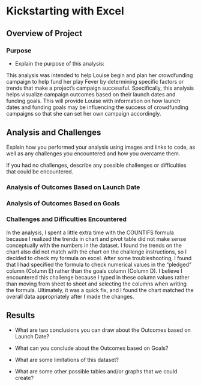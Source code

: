 # Kickstarting with Excel

## Overview of Project

### Purpose

- Explain the purpose of this analysis:

This analysis was intended to help Louise begin and plan her crowdfunding campaign to help fund her play Fever by determining specific factors or trends that make a project’s campaign successful. Specifically, this analysis helps visualize campaign outcomes based on their launch dates and funding goals. This will provide Louise with information on how launch dates and funding goals may be influencing the success of crowdfunding campaigns so that she can set her own campaign accordingly. 


## Analysis and Challenges

Explain how you performed your analysis using images and links to code, as well as any challenges you encountered and how you overcame them. 

If you had no challenges, describe any possible challenges or difficulties that could be encountered.


### Analysis of Outcomes Based on Launch Date

### Analysis of Outcomes Based on Goals

### Challenges and Difficulties Encountered

In the analysis, I spent a little extra time with the COUNTIFS formula because I realized the trends in chart and pivot table did not make sense conceptually with the numbers in the dataset. I found the trends on the chart also did not match with the chart on the challenge instructions, so I decided to check my formula on excel. After some troubleshooting, I found that I had specified the formula to check numerical values in the “pledged” column (Column E) rather than the goals column (Column D). I believe I encountered this challenge because I typed in these column values rather than moving from sheet to sheet and selecting the columns when writing the formula.  Ultimately, it was a quick fix, and I found the chart matched the overall data appropriately after I made the changes. 


## Results

- What are two conclusions you can draw about the Outcomes based on Launch Date?

- What can you conclude about the Outcomes based on Goals?

- What are some limitations of this dataset?

- What are some other possible tables and/or graphs that we could create?
